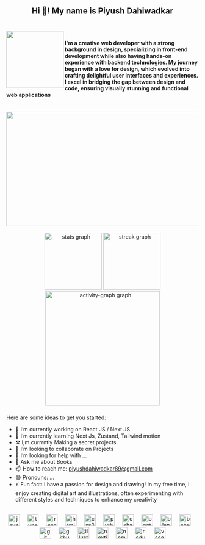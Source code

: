 <br clear="both" />

<h2 align="center">Hi 👋! My name is Piyush Dahiwadkar</h2>

###

<br clear="both" />

<img align="left" height="150" src="https://i.gifer.com/5Mys.gif" />

###

<h4 align="left">
  I'm a creative web developer with a strong background in design, specializing
  in front-end development while also having hands-on experience with backend
  technologies. My journey began with a love for design, which evolved into
  crafting delightful user interfaces and experiences. I excel in bridging the
  gap between design and code, ensuring visually stunning and functional web
  applications
</h4>

 <br clear="both" />

<div align="center"> 
  <img height="300" width="800" src="https://cdnb.artstation.com/p/assets/images/images/048/282/733/original/exceptrea-gamerroom-1-revisioned-0.gif?1649761105">
</div>

<br clear="both" />

<div align="center">
  <img src="https://github-readme-stats.vercel.app/api?username=Piyush2627&hide_title=false&hide_rank=false&show_icons=true&include_all_commits=true&count_private=true&disable_animations=false&theme=github_dark&locale=en&hide_border=true&order=1&custom_title=Stats" height="150" alt="stats graph"  />
  <img src="https://streak-stats.demolab.com?user=Piyush2627&locale=en&mode=daily&theme=github_dark&hide_border=true&border_radius=5&order=3" height="150" alt="streak graph"  />
  <img src="https://github-readme-activity-graph.vercel.app/graph?username=Piyush2627&radius=16&theme=github-dark&area=true&order=5&custom_title=Visual%20Plot%20!&hide_border=true&hide_title=false&line=ffffff" height="300" alt="activity-graph graph"  />
</div>

###

<div>
 
Here are some ideas to get you started:

- 🔭 I’m currently working on React JS / Next JS
- 🌱 I’m currently learning Next Js, Zustand, Tailwind motion
- ⚒️ I,m currrntly Making a secret projects
- 👯 I’m looking to collaborate on Projects
- 🤔 I’m looking for help with ...
- 💬 Ask me about Books
- 📫 How to reach me: piyushdahiwadkar89@gmail.com
- 😄 Pronouns: ...
- ⚡ Fun fact: I have a passion for design and drawing! In my free time, I enjoy creating digital art and illustrations, often experimenting with different styles and techniques to enhance my creativity
<br clear="both">
</div>

<div align="center">
  <img
    src="https://cdn.jsdelivr.net/gh/devicons/devicon/icons/javascript/javascript-original.svg"
    height="30"
    alt="javascript logo"
  />
  <img width="12" />
  <img
    src="https://cdn.jsdelivr.net/gh/devicons/devicon/icons/typescript/typescript-original.svg"
    height="30"
    alt="typescript logo"
  />
  <img width="12" />
  <img
    src="https://cdn.jsdelivr.net/gh/devicons/devicon/icons/react/react-original.svg"
    height="30"
    alt="react logo"
  />
  <img width="12" />
  <img
    src="https://cdn.jsdelivr.net/gh/devicons/devicon/icons/html5/html5-original.svg"
    height="30"
    alt="html5 logo"
  />
  <img width="12" />
  <img
    src="https://cdn.jsdelivr.net/gh/devicons/devicon/icons/css3/css3-original.svg"
    height="30"
    alt="css3 logo"
  />
  <img width="12" />
  <img
    src="https://cdn.jsdelivr.net/gh/devicons/devicon/icons/python/python-original.svg"
    height="30"
    alt="python logo"
  />
  <img width="12" />
  <img
    src="https://cdn.jsdelivr.net/gh/devicons/devicon/icons/csharp/csharp-original.svg"
    height="30"
    alt="csharp logo"
  />
  <img width="12" />
  <img
    src="https://cdn.jsdelivr.net/gh/devicons/devicon/icons/bootstrap/bootstrap-original.svg"
    height="30"
    alt="bootstrap logo"
  />
  <img width="12" />
  <img
    src="https://cdn.jsdelivr.net/gh/devicons/devicon/icons/blender/blender-original.svg"
    height="30"
    alt="blender logo"
  />
  <img width="12" />
  <img
    src="https://cdn.jsdelivr.net/gh/devicons/devicon/icons/babel/babel-original.svg"
    height="30"
    alt="babel logo"
  />
  <img width="12" />
  <img
    src="https://cdn.jsdelivr.net/gh/devicons/devicon/icons/git/git-original.svg"
    height="30"
    alt="git logo"
  />
  <img width="12" />
  <img
    src="https://cdn.jsdelivr.net/gh/devicons/devicon/icons/github/github-original.svg"
    height="30"
    alt="github logo"
  />
  <img width="12" />
  <img
    src="https://cdn.jsdelivr.net/gh/devicons/devicon/icons/illustrator/illustrator-plain.svg"
    height="30"
    alt="illustrator logo"
  />
  <img width="12" />
  <img
    src="https://cdn.jsdelivr.net/gh/devicons/devicon/icons/nextjs/nextjs-original.svg"
    height="30"
    alt="nextjs logo"
  />
  <img width="12" />
  <img
    src="https://cdn.jsdelivr.net/gh/devicons/devicon/icons/npm/npm-original-wordmark.svg"
    height="30"
    alt="npm logo"
  />
  <img width="12" />
  <img
    src="https://cdn.jsdelivr.net/gh/devicons/devicon/icons/redux/redux-original.svg"
    height="30"
    alt="redux logo"
  />
  <img width="12" />
  <img
    src="https://cdn.jsdelivr.net/gh/devicons/devicon/icons/vscode/vscode-original.svg"
    height="30"
    alt="vscode logo"
  />
</div>
